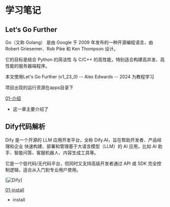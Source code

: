 # 学习笔记

## Let‘s Go Further

Go（又称 Golang） 是由 Google 于 2009 年发布的一种开源编程语言，由 Robert Griesemer、Rob Pike 和 Ken Thompson 设计。

它的目标是结合 Python 的简洁性 与 C/C++ 的高性能，特别适合构建高并发、高性能的服务器端程序。

本文使用Let's Go Further (v1_23_0) -- Alex Edwards -- 2024 为教程学习

项目出现的运行资源在apps目录下

[01-介绍](/docs/Let‘sGo/introduction.md)
- 这一章主要介绍了


## Dify代码解析

Dify 是一个开源的 LLM 应用开发平台，全称 Dify.AI，旨在帮助开发者、产品经理和企业 快速构建、部署和管理基于大语言模型（LLM）的 AI 应用，比如 AI 助手、智能问答、客服机器人、内容生成工具等。

它是一个低代码/无代码平台，但同时又支持高级开发者通过 API 或 SDK 完全控制逻辑，适合从入门到专业用户使用。

[![Dify](https://github.com/langgenius/dify )]

[01-install](/docs/Dify/install.md)
- install


##




